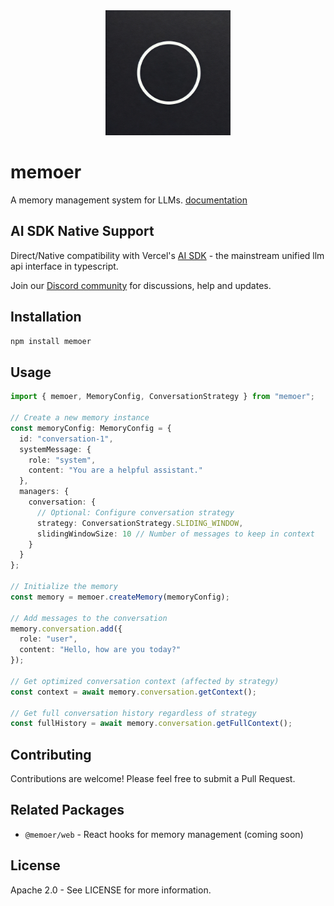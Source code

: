 <div align="center">
<img src="https://raw.githubusercontent.com/GeLi2001/memoer/main/assets/memoer.webp" alt="Memoer" width="200"/>
</div>

# memoer

A memory management system for LLMs. [documentation](https://memoer-doc.vercel.app/docs/intro)

## AI SDK Native Support

Direct/Native compatibility with Vercel's [AI SDK](https://github.com/vercel/ai) - the mainstream unified llm api interface in typescript.

Join our [Discord community](https://discord.gg/pNkEk4b4TW) for discussions, help and updates.

## Installation

```bash
npm install memoer
```

## Usage

```typescript
import { memoer, MemoryConfig, ConversationStrategy } from "memoer";

// Create a new memory instance
const memoryConfig: MemoryConfig = {
  id: "conversation-1",
  systemMessage: {
    role: "system",
    content: "You are a helpful assistant."
  },
  managers: {
    conversation: {
      // Optional: Configure conversation strategy
      strategy: ConversationStrategy.SLIDING_WINDOW,
      slidingWindowSize: 10 // Number of messages to keep in context
    }
  }
};

// Initialize the memory
const memory = memoer.createMemory(memoryConfig);

// Add messages to the conversation
memory.conversation.add({
  role: "user",
  content: "Hello, how are you today?"
});

// Get optimized conversation context (affected by strategy)
const context = await memory.conversation.getContext();

// Get full conversation history regardless of strategy
const fullHistory = await memory.conversation.getFullContext();
```

## Contributing

Contributions are welcome! Please feel free to submit a Pull Request.

## Related Packages

- `@memoer/web` - React hooks for memory management (coming soon)

## License

Apache 2.0 - See LICENSE for more information.
